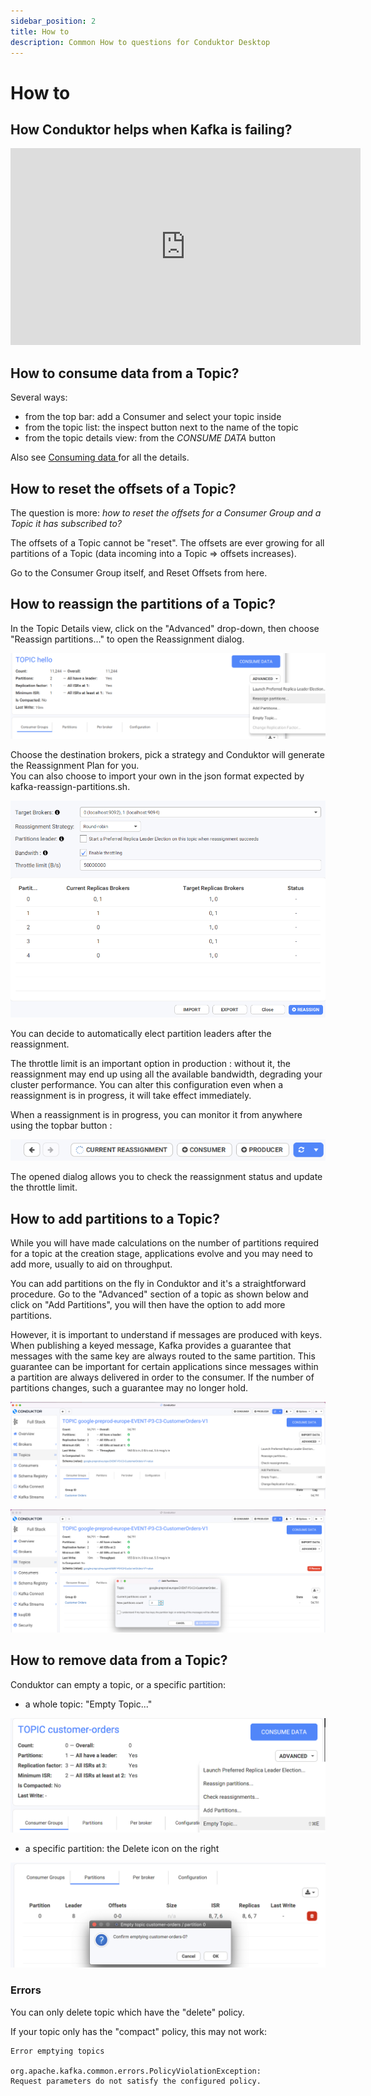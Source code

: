 ```yaml
---
sidebar_position: 2
title: How to
description: Common How to questions for Conduktor Desktop
---
```


# How to

## How Conduktor helps when Kafka is failing?

<iframe width="560" height="315" src="https://www.youtube.com/embed/ZJTw2-GVr-4" title="YouTube video player" frameBorder="0" allow="accelerometer; autoplay; clipboard-write; encrypted-media; gyroscope; picture-in-picture" allowFullScreen></iframe>

## How to consume data from a Topic?

Several ways:

- from the top bar: add a Consumer and select your topic inside
- from the topic list: the inspect button next to the name of the topic
- from the topic details view: from the _CONSUME DATA_ button

Also see [Consuming data ](/desktop/features/consuming-data/)for all the details.

## How to reset the offsets of a Topic?

The question is more: _how to reset the offsets for a Consumer Group and a Topic it has subscribed to?_

The offsets of a Topic cannot be "reset". The offsets are ever growing for all partitions of a Topic (data incoming into a Topic => offsets increases).&#x20;

Go to the Consumer Group itself, and Reset Offsets from here.

## How to reassign the partitions of a Topic?

In the Topic Details view, click on the "Advanced" drop-down, then choose "Reassign partitions..." to open the Reassignment dialog.

![](../../assets/topic-reassign-dropdown.png)

Choose the destination brokers, pick a strategy and Conduktor will generate the Reassignment Plan for you.\
You can also choose to import your own in the json format expected by kafka-reassign-partitions.sh.

![Partition Reassignment dialog](../../assets/reassignment-not-started.png)

You can decide to automatically elect partition leaders after the reassignment.

The throttle limit is an important option in production : without it, the reassignment may end up using all the available bandwidth, degrading your cluster performance. You can alter this configuration even when a reassignment is in progress, it will take effect immediately.

When a reassignment is in progress, you can monitor it from anywhere using the topbar button :&#x20;

![](../../assets/current-reassignment-topbar.png)

The opened dialog allows you to check the reassignment status and update the throttle limit.

## How to add partitions to a Topic?

While you will have made calculations on the number of partitions required for a topic at the creation stage, applications evolve and you may need to add more, usually to aid on throughput.

&#x20;You can add partitions on the fly in Conduktor and it's a straightforward procedure. Go to the "Advanced" section of a topic as shown below and click on "Add Partitions", you will then have the option to add more partitions.

However, it is important to understand if messages are produced with keys. When publishing a keyed message, Kafka provides a guarantee that messages with the same key are always routed to the same partition. This guarantee can be important for certain applications since messages within a partition are always delivered in order to the consumer. If the number of partitions changes, such a guarantee may no longer hold.&#x20;

![Adding partitions to a topic](<../../assets/image (54).png>)

![Adding partitions to a topic](<../../assets/image (53).png>)

## How to remove data from a Topic?

Conduktor can empty a topic, or a specific partition:

- a whole topic: "Empty Topic..."

![Empty a topic](../../assets/screenshot-2021-02-23-at-18.30.22.png)

- a specific partition: the Delete icon on the right

![](../../assets/screenshot-2021-02-23-at-18.31.05.png)

### Errors

You can only delete topic which have the "delete" policy.

If your topic only has the "compact" policy, this may not work:&#x20;

```
Error emptying topics

org.apache.kafka.common.errors.PolicyViolationException:
Request parameters do not satisfy the configured policy.
```

